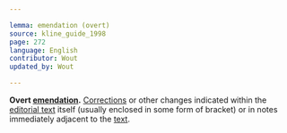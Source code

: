 ```yaml
---

lemma: emendation (overt)
source: kline_guide_1998
page: 272
language: English
contributor: Wout
updated_by: Wout

---
```


**Overt [emendation](emendation.html).** [Corrections](correction.html) or other changes indicated within the [editorial text](textEdited.html) itself (usually enclosed in some form of bracket) or in notes immediately adjacent to the [text](text.html).
